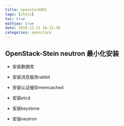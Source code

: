 ```yaml
---
title: openstack001
tags: [stein]
toc: true
mathjax: true
date: 2019-12-11 16:22:30
categories: openstack
---
```

## OpenStack-Stein neutron 最小化安装

* 安装数据库

* 安装消息服务rabbit

* 安装认证缓存memcached

* 安装etcd

* 安装keystone

* 安装neutron
